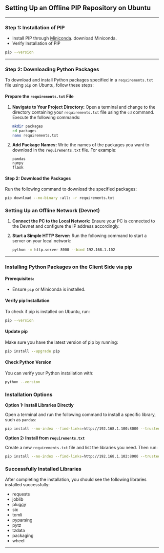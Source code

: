 ## Setting Up an Offline PIP Repository on Ubuntu

---

### Step 1: Installation of PIP

   - Install PIP through [Miniconda](https://docs.anaconda.com/free/miniconda/index.html).
download Miniconda.
   - Verify Installation of PIP

   ```bash
   pip --version
   ```

---


### Step 2: Downloading Python Packages

To download and install Python packages specified in a `requirements.txt` file using `pip` on Ubuntu, follow these steps:

#### Prepare the `requirements.txt` File

1. **Navigate to Your Project Directory:**
   Open a terminal and change to the directory containing your `requirements.txt` file using the `cd` command. Execute the following commands:
   ```bash
   mkdir packages
   cd packages
   nano requirements.txt
   ```

2. **Add Package Names:**
   Write the names of the packages you want to download in the `requirements.txt` file. For example:
   ```
   pandas
   numpy
   flask
   ```

#### Step 2: Download the Packages

Run the following command to download the specified packages:
```bash
pip download --no-binary :all: -r requirements.txt
```

### Setting Up an Offline Network (Devnet)

1. **Connect the PC to the Local Network:**
   Ensure your PC is connected to the Devnet and configure the IP address accordingly.

2. **Start a Simple HTTP Server:**
   Run the following command to start a server on your local network:
   ```bash
   python -m http.server 8000 --bind 192.168.1.102
   ```

---

### Installing Python Packages on the Client Side via pip

#### Prerequisites:
- Ensure `pip` or Miniconda is installed.

#### Verify pip Installation

To check if pip is installed on Ubuntu, run:
```bash
pip --version
```

#### Update pip

Make sure you have the latest version of pip by running:
```bash
pip install --upgrade pip
```

#### Check Python Version

You can verify your Python installation with:
```bash
python --version
```

### Installation Options

**Option 1: Install Libraries Directly**

Open a terminal and run the following command to install a specific library, such as `pandas`:
```bash
pip install --no-index --find-links=http://192.168.1.100:8000 --trusted-host 192.168.1.100 pandas
```

**Option 2: Install from `requirements.txt`**

Create a new `requirements.txt` file and list the libraries you need. Then run:
```bash
pip install --no-index --find-links=http://192.168.1.102:8000 --trusted-host 192.168.1.102 -r requirements.txt
```

### Successfully Installed Libraries

After completing the installation, you should see the following libraries installed successfully:
- requests
- joblib
- pluggy
- six
- tomli
- pyparsing
- pytz
- tzdata
- packaging
- wheel

--- 
